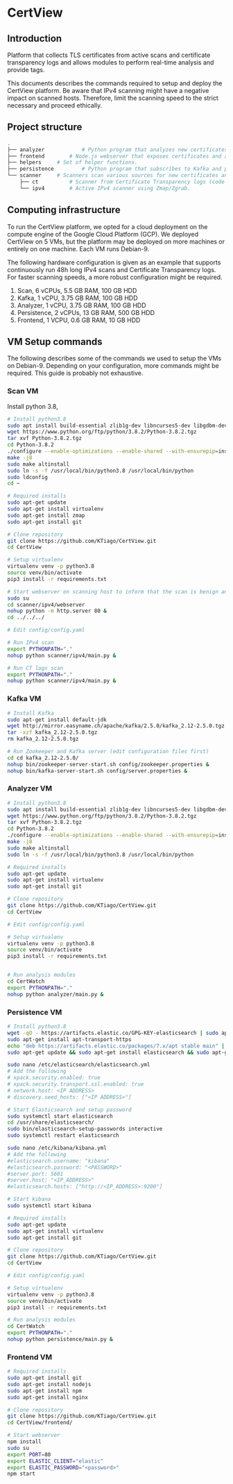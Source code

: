 # CertView
## Introduction
Platform that collects TLS certificates from active scans and certificate transparency logs and allows modules to perform real-time analysis and provide tags.

This documents describes the commands required to setup and deploy the CertView platform. Be aware that IPv4 scanning might have a negative impact on scanned hosts. Therefore, limit the scanning speed to the strict necessary and proceed ethically.
## Project structure
```bash
.
├── analyzer            # Python program that analyzes new certificates from Kafka and publishes analysis tags back to Kafka.
├── frontend		# Node.js webserver that exposes certificates and analysis tags stored in ElasticSearch.
├── helpers		# Set of helper functions.
├── persistence         # Python program that subscribes to Kafka and persists new certificates and analysis tags to ElasticSearch.
└── scanner		# Scanners scan various sources for new certificates and publish them to Kafka.
    ├── ct	        # Scanner from Certificate Transparency logs (code adapted from https://github.com/CaliDog/certstream-server-python).
    └── ipv4     	# Active IPv4 scanner using Zmap/Zgrab.
```
## Computing infrastructure
To run the CertView platform, we opted for a cloud deployment on the compute engine of the Google Cloud Platform (GCP). We deployed CertView on 5 VMs, but the platform may be deployed on more machines or entirely on one machine. Each VM runs Debian-9.

The following hardware configuration is given as an example that supports continuously run 48h long IPv4 scans and Certificate Transparency logs. For faster scanning speeds, a more robust configuration might be required.
1. Scan, 6 vCPUs, 5.5 GB RAM, 100 GB HDD
2. Kafka, 1 vCPU, 3.75 GB RAM, 100 GB HDD
3. Analyzer, 1 vCPU, 3.75 GB RAM, 100 GB HDD
4. Persistence, 2 vCPUs, 13 GB RAM, 500 GB HDD
5. Frontend, 1 VCPU, 0.6 GB RAM, 10 GB HDD

## VM Setup commands
The following describes some of the commands we used to setup the VMs on Debian-9. Depending on your configuration, more commands might be required. This guide is probably not exhaustive.
### Scan VM
Install python 3.8, 
```bash
# Install python3.8
sudo apt install build-essential zlib1g-dev libncurses5-dev libgdbm-dev libnss3-dev libssl-dev libreadline-dev libffi-dev wget
wget https://www.python.org/ftp/python/3.8.2/Python-3.8.2.tgz
tar xvf Python-3.8.2.tgz
cd Python-3.8.2
./configure --enable-optimizations --enable-shared --with-ensurepip=install
make -j8
sudo make altinstall
sudo ln -s -f /usr/local/bin/python3.8 /usr/local/bin/python
sudo ldconfig
cd ~

# Required installs
sudo apt-get update
sudo apt-get install virtualenv
sudo apt-get install zmap
sudo apt-get install git

# Clone repository 
git clone https://github.com/KTiago/CertView.git
cd CertView

# Setup virtualenv
virtualenv venv -p python3.8
source venv/bin/activate
pip3 install -r requirements.txt

# Start webserver on scanning host to inform that the scan is benign and propose blacklisting.
sudo su
cd scanner/ipv4/webserver
nohup python -m http.server 80 &
cd ../../../

# Edit config/config.yaml 

# Run IPv4 scan
export PYTHONPATH="."
nohup python scanner/ipv4/main.py &

# Run CT logs scan
export PYTHONPATH="."
nohup python scanner/ipv4/main.py &
```
### Kafka VM
```bash
# Install Kafka
sudo apt-get install default-jdk
wget http://mirror.easyname.ch/apache/kafka/2.5.0/kafka_2.12-2.5.0.tgz
tar -xzf kafka_2.12-2.5.0.tgz
rm kafka_2.12-2.5.0.tgz

# Run Zookeeper and Kafka server (edit configuration files first)
cd cd kafka_2.12-2.5.0/
nohup bin/zookeeper-server-start.sh config/zookeeper.properties &
nohup bin/kafka-server-start.sh config/server.properties &
```
### Analyzer VM
```bash
# Install python3.8
sudo apt install build-essential zlib1g-dev libncurses5-dev libgdbm-dev libnss3-dev libssl-dev libreadline-dev libffi-dev wget
wget https://www.python.org/ftp/python/3.8.2/Python-3.8.2.tgz
tar xvf Python-3.8.2.tgz
cd Python-3.8.2
./configure --enable-optimizations --enable-shared --with-ensurepip=install
make -j8
sudo make altinstall
sudo ln -s -f /usr/local/bin/python3.8 /usr/local/bin/python

# Required installs
sudo apt-get update
sudo apt-get install virtualenv
sudo apt-get install git

# Clone repository 
git clone https://github.com/KTiago/CertView.git
cd CertView

# Edit config/config.yaml 

# Setup virtualenv
virtualenv venv -p python3.8
source venv/bin/activate
pip3 install -r requirements.txt


# Run analysis modules
cd CertWatch
export PYTHONPATH="."
nohup python analyzer/main.py &
```
### Persistence VM
```bash
# Install python3.8
wget -qO - https://artifacts.elastic.co/GPG-KEY-elasticsearch | sudo apt-key add -
sudo apt-get install apt-transport-https
echo "deb https://artifacts.elastic.co/packages/7.x/apt stable main" | sudo tee -a /etc/apt/sources.list.d/elastic-7.x.list
sudo apt-get update && sudo apt-get install elasticsearch && sudo apt-get install kibana

sudo nano /etc/elasticsearch/elasticsearch.yml
# Add the following
# xpack.security.enabled: true
# xpack.security.transport.ssl.enabled: true
# network.host: <IP ADDRESS>
# discovery.seed_hosts: ["<IP ADDRESS>"]

# Start Elasticsearch and setup password
sudo systemctl start elasticsearch
cd /usr/share/elasticsearch/
sudo bin/elasticsearch-setup-passwords interactive
sudo systemctl restart elasticsearch

sudo nano /etc/kibana/kibana.yml
# Add the following
#elasticsearch.username: "kibana"
#elasticsearch.password: "<PASSWORD>"
#server.port: 5601
#server.host: "<IP_ADDRESS>"
#elasticsearch.hosts: ["http://<IP_ADDRESS>:9200"]

# Start kibana
sudo systemctl start kibana

# Required installs
sudo apt-get update
sudo apt-get install virtualenv
sudo apt-get install git

# Clone repository 
git clone https://github.com/KTiago/CertView.git
cd CertView

# Edit config/config.yaml 

# Setup virtualenv
virtualenv venv -p python3.8
source venv/bin/activate
pip3 install -r requirements.txt

# Run analysis modules
cd CertWatch
export PYTHONPATH="."
nohup python persistence/main.py &
```

### Frontend VM
```bash
# Required installs
sudo apt-get install git
sudo apt-get install nodejs
sudo apt-get install npm
sudo apt-get install nginx

# Clone repository 
git clone https://github.com/KTiago/CertView.git
cd CertView/frontend/

# Start webserver
npm install
sudo su
export PORT=80
export ELASTIC_CLIENT="elastic"
export ELASTIC_PASSWORD="<password>"
npm start
```